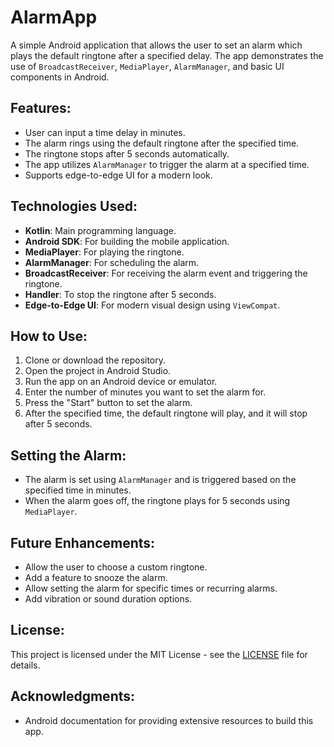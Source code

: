 # AlarmApp

A simple Android application that allows the user to set an alarm which plays the default ringtone after a specified delay. The app demonstrates the use of `BroadcastReceiver`, `MediaPlayer`, `AlarmManager`, and basic UI components in Android.

## Features:
- User can input a time delay in minutes.
- The alarm rings using the default ringtone after the specified time.
- The ringtone stops after 5 seconds automatically.
- The app utilizes `AlarmManager` to trigger the alarm at a specified time.
- Supports edge-to-edge UI for a modern look.

## Technologies Used:
- **Kotlin**: Main programming language.
- **Android SDK**: For building the mobile application.
- **MediaPlayer**: For playing the ringtone.
- **AlarmManager**: For scheduling the alarm.
- **BroadcastReceiver**: For receiving the alarm event and triggering the ringtone.
- **Handler**: To stop the ringtone after 5 seconds.
- **Edge-to-Edge UI**: For modern visual design using `ViewCompat`.

## How to Use:
1. Clone or download the repository.
2. Open the project in Android Studio.
3. Run the app on an Android device or emulator.
4. Enter the number of minutes you want to set the alarm for.
5. Press the "Start" button to set the alarm.
6. After the specified time, the default ringtone will play, and it will stop after 5 seconds.

## Setting the Alarm:
- The alarm is set using `AlarmManager` and is triggered based on the specified time in minutes.
- When the alarm goes off, the ringtone plays for 5 seconds using `MediaPlayer`.
  
## Future Enhancements:
- Allow the user to choose a custom ringtone.
- Add a feature to snooze the alarm.
- Allow setting the alarm for specific times or recurring alarms.
- Add vibration or sound duration options.

## License:
This project is licensed under the MIT License - see the [LICENSE](LICENSE) file for details.

## Acknowledgments:
- Android documentation for providing extensive resources to build this app.
